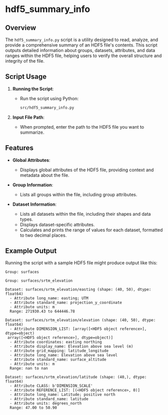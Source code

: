 
# hdf5_summary_info

## Overview

The `hdf5_summary_info.py` script is a utility designed to read, analyze, and provide a comprehensive summary of an HDF5 file's contents. This script outputs detailed information about groups, datasets, attributes, and data ranges within the HDF5 file, helping users to verify the overall structure and integrity of the file.

## Script Usage

1. **Running the Script**:

   - Run the script using Python:
     ```sh
     src/hdf5_summary_info.py
     ```

2. **Input File Path**:
   - When prompted, enter the path to the HDF5 file you want to summarize.

## Features

- **Global Attributes**:
  - Displays global attributes of the HDF5 file, providing context and metadata about the file.

- **Group Information**:
  - Lists all groups within the file, including group attributes.

- **Dataset Information**:
  - Lists all datasets within the file, including their shapes and data types.
  - Displays dataset-specific attributes.
  - Calculates and prints the range of values for each dataset, formatted to two decimal places.

## Example Output

Running the script with a sample HDF5 file might produce output like this:

```plaintext
Group: surfaces

Group: surfaces/srtm_elevation

Dataset: surfaces/srtm_elevation/easting (shape: (40, 50), dtype: float64)
  - Attribute long_name: easting; UTM
  - Attribute standard_name: projection_y_coordinate
  - Attribute units: m
  Range: 271930.43 to 644446.78

Dataset: surfaces/srtm_elevation/elevation (shape: (40, 50), dtype: float64)
  - Attribute DIMENSION_LIST: [array([<HDF5 object reference>], dtype=object)
 array([<HDF5 object reference>], dtype=object)]
  - Attribute coordinates: easting northing
  - Attribute display_name: Elevation above sea level (m)
  - Attribute grid_mapping: latitude_longitude
  - Attribute long_name: Elevation above sea level
  - Attribute standard_name: surface_altitude
  - Attribute units: m
  Range: nan to nan

Dataset: surfaces/srtm_elevation/latitude (shape: (40,), dtype: float64)
  - Attribute CLASS: b'DIMENSION_SCALE'
  - Attribute REFERENCE_LIST: [(<HDF5 object reference>, 0)]
  - Attribute long_name: Latitude; positive north
  - Attribute standard_name: latitude
  - Attribute units: degrees_north
  Range: 47.00 to 50.90
```
